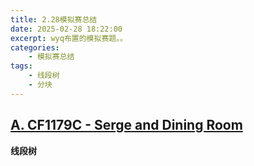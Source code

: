```yaml
---
title: 2.28模拟赛总结
date: 2025-02-28 18:22:00
excerpt: wyq布置的模拟赛题。。
categories: 
    - 模拟赛总结
tags: 
    - 线段树
    - 分块
---
```


## [A. CF1179C - Serge and Dining Room](https://codeforces.com/problemset/problem/1179/C)
**线段树**
